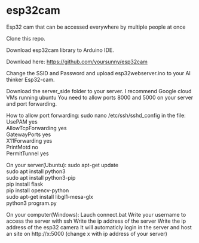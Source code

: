 # esp32cam
Esp32 cam that can be accessed everywhere by multiple people at once

Clone this repo.

Download esp32cam library to Arduino IDE.

Download here: https://github.com/yoursunny/esp32cam

Change the SSID and Password and upload esp32webserver.ino to your AI thinker Esp32-cam.

Download the server_side folder to your server. I recommend Google cloud VMs running ubuntu
You need to allow ports 8000 and 5000 on your server and port forwarding.

How to allow port forwarding:
  sudo nano /etc/ssh/sshd_config
  in the file:
    UsePAM yes <br />
    AllowTcpForwarding yes <br />
    GatewayPorts yes <br />
    X11Forwarding yes <br />
    PrintMotd no <br />
    PermitTunnel yes <br />

On your server(Ubuntu):
  sudo apt-get update <br />
  sudo apt install python3 <br />
  sudo apt install python3-pip <br />
  pip install flask <br />
  pip install opencv-python  <br />
  sudo apt-get install libgl1-mesa-glx <br />
  python3 program.py <br />

On your computer(Windows):
  Lauch connect.bat
  Write your username to access the server with ssh
  Write the ip address of the server
  Write the ip address of the esp32 camera
  It will automaticly login in the server and host an site on http://x:5000 (change x with ip address of your server)



